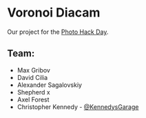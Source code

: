 # Voronoi Diacam

Our project for the [Photo Hack Day](http://photohackday.org/).

## Team:
* Max Gribov
* David Cilia
* Alexander Sagalovskiy
* Shepherd x
* Axel Forest
* Christopher Kennedy - [@KennedysGarage](http://twitter.com/kennedysgarage)
